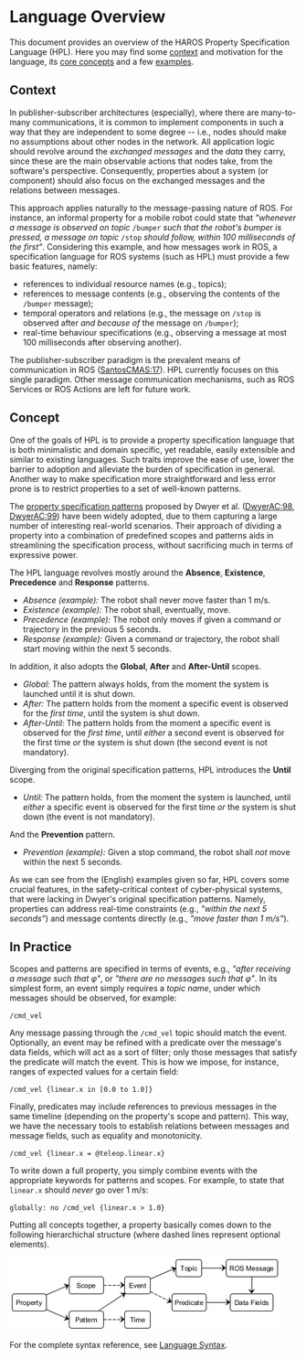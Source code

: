 # Language Overview

This document provides an overview of the HAROS Property Specification Language (HPL).
Here you may find some [context](#context) and motivation for the language, its [core concepts](#concept) and a few [examples](#in-practice).

## Context

In publisher-subscriber architectures (especially), where there are many-to-many communications, it is common to implement components in such a way that they are independent to some degree -- i.e., nodes should make no assumptions about other nodes in the network.
All application logic should revolve around the *exchanged messages* and the *data* they carry, since these are the main observable actions that nodes take, from the software's perspective.
Consequently, properties about a system (or component) should also focus on the exchanged messages and the relations between messages.

This approach applies naturally to the message-passing nature of ROS.
For instance, an informal property for a mobile robot could state that *"whenever a message is observed on topic* `/bumper` *such that the robot's bumper is pressed, a message on topic* `/stop` *should follow, within 100 milliseconds of the first"*.
Considering this example, and how messages work in ROS, a specification language for ROS systems (such as HPL) must provide a few basic features, namely:

- references to individual resource names (e.g., topics);
- references to message contents (e.g., observing the contents of the `/bumper` message);
- temporal operators and relations (e.g., the message on `/stop` is observed after *and because of* the message on `/bumper`);
- real-time behaviour specifications (e.g., observing a message at most 100 milliseconds after observing another).

The publisher-subscriber paradigm is the prevalent means of communication in ROS ([SantosCMAS:17](https://ieeexplore.ieee.org/document/8206237)).
HPL currently focuses on this single paradigm.
Other message communication mechanisms, such as ROS Services or ROS Actions are left for future work.

## Concept

One of the goals of HPL is to provide a property specification language that is both minimalistic and domain specific, yet readable, easily extensible and similar to existing languages.
Such traits improve the ease of use, lower the barrier to adoption and alleviate the burden of specification in general.
Another way to make specification more straightforward and less error prone is to restrict properties to a set of well-known patterns.

The [property specification patterns](https://matthewbdwyer.github.io/psp/) proposed by Dwyer et al. ([DwyerAC:98](https://dl.acm.org/doi/10.1145/298595.298598), [DwyerAC:99](https://dl.acm.org/doi/10.1145/302405.302672)) have been widely adopted, due to them capturing a large number of interesting real-world scenarios.
Their approach of dividing a property into a combination of predefined scopes and patterns aids in streamlining the specification process, without sacrificing much in terms of expressive power.

The HPL language revolves mostly around the **Absence**, **Existence**, **Precedence** and **Response** patterns.

- *Absence (example):* The robot shall never move faster than 1 m/s.
- *Existence (example):* The robot shall, eventually, move.
- *Precedence (example):* The robot only moves if given a command or trajectory in the previous 5 seconds.
- *Response (example):* Given a command or trajectory, the robot shall start moving within the next 5 seconds.

In addition, it also adopts the **Global**, **After** and **After-Until** scopes.

- *Global:* The pattern always holds, from the moment the system is launched until it is shut down.
- *After:* The pattern holds from the moment a specific event is observed for the *first time*, until the system is shut down.
- *After-Until:* The pattern holds from the moment a specific event is observed for the *first time*, until *either* a second event is observed for the first time *or* the system is shut down (the second event is not mandatory).

Diverging from the original specification patterns, HPL introduces the **Until** scope.

- *Until:* The pattern holds, from the moment the system is launched, until *either* a specific event is observed for the first time *or* the system is shut down (the event is not mandatory).

And the **Prevention** pattern.

- *Prevention (example):* Given a stop command, the robot shall *not* move within the next 5 seconds.

As we can see from the (English) examples given so far, HPL covers some crucial features, in the safety-critical context of cyber-physical systems, that were lacking in Dwyer's original specification patterns.
Namely, properties can address real-time constraints (e.g., *"within the next 5 seconds"*) and message contents directly (e.g., *"move faster than 1 m/s"*).

## In Practice

Scopes and patterns are specified in terms of events, e.g., *"after receiving a message such that &phi;"*, or *"there are no messages such that &phi;"*.
In its simplest form, an event simply requires a *topic name*, under which messages should be observed, for example:

```
/cmd_vel
```

Any message passing through the `/cmd_vel` topic should match the event.
Optionally, an event may be refined with a predicate over the message's data fields, which will act as a sort of filter; only those messages that satisfy the predicate will match the event.
This is how we impose, for instance, ranges of expected values for a certain field:

```
/cmd_vel {linear.x in [0.0 to 1.0]}
```

Finally, predicates may include references to previous messages in the same timeline (depending on the property's scope and pattern).
This way, we have the necessary tools to establish relations between messages and message fields, such as equality and monotonicity.

```
/cmd_vel {linear.x = @teleop.linear.x}
```

To write down a full property, you simply combine events with the appropriate keywords for patterns and scopes.
For example, to state that `linear.x` should *never* go over 1 m/s:

```
globally: no /cmd_vel {linear.x > 1.0}
```

Putting all concepts together, a property basically comes down to the following hierarchichal structure (where dashed lines represent optional elements).

![Concept Diagram](./fig/concept.png?raw=true "Concept Diagram")

For the complete syntax reference, see [Language Syntax](./syntax.md).
